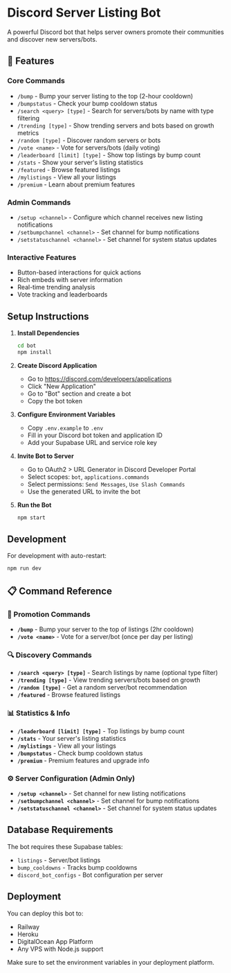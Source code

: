
# Discord Server Listing Bot

A powerful Discord bot that helps server owners promote their communities and discover new servers/bots.

## 🌟 Features

### Core Commands
- `/bump` - Bump your server listing to the top (2-hour cooldown)
- `/bumpstatus` - Check your bump cooldown status
- `/search <query> [type]` - Search for servers/bots by name with type filtering
- `/trending [type]` - Show trending servers and bots based on growth metrics
- `/random [type]` - Discover random servers or bots
- `/vote <name>` - Vote for servers/bots (daily voting)
- `/leaderboard [limit] [type]` - Show top listings by bump count
- `/stats` - Show your server's listing statistics
- `/featured` - Browse featured listings
- `/mylistings` - View all your listings
- `/premium` - Learn about premium features

### Admin Commands
- `/setup <channel>` - Configure which channel receives new listing notifications
- `/setbumpchannel <channel>` - Set channel for bump notifications
- `/setstatuschannel <channel>` - Set channel for system status updates

### Interactive Features
- Button-based interactions for quick actions
- Rich embeds with server information
- Real-time trending analysis
- Vote tracking and leaderboards

## Setup Instructions

1. **Install Dependencies**
   ```bash
   cd bot
   npm install
   ```

2. **Create Discord Application**
   - Go to https://discord.com/developers/applications
   - Click "New Application"
   - Go to "Bot" section and create a bot
   - Copy the bot token

3. **Configure Environment Variables**
   - Copy `.env.example` to `.env`
   - Fill in your Discord bot token and application ID
   - Add your Supabase URL and service role key

4. **Invite Bot to Server**
   - Go to OAuth2 > URL Generator in Discord Developer Portal
   - Select scopes: `bot`, `applications.commands`
   - Select permissions: `Send Messages`, `Use Slash Commands`
   - Use the generated URL to invite the bot

5. **Run the Bot**
   ```bash
   npm start
   ```

## Development

For development with auto-restart:
```bash
npm run dev
```

## 📋 Command Reference

### 🚀 Promotion Commands
- **`/bump`** - Bump your server to the top of listings (2hr cooldown)
- **`/vote <name>`** - Vote for a server/bot (once per day per listing)

### 🔍 Discovery Commands  
- **`/search <query> [type]`** - Search listings by name (optional type filter)
- **`/trending [type]`** - View trending servers/bots based on growth
- **`/random [type]`** - Get a random server/bot recommendation
- **`/featured`** - Browse featured listings

### 📊 Statistics & Info
- **`/leaderboard [limit] [type]`** - Top listings by bump count
- **`/stats`** - Your server's listing statistics  
- **`/mylistings`** - View all your listings
- **`/bumpstatus`** - Check bump cooldown status
- **`/premium`** - Premium features and upgrade info

### ⚙️ Server Configuration (Admin Only)
- **`/setup <channel>`** - Set channel for new listing notifications
- **`/setbumpchannel <channel>`** - Set channel for bump notifications  
- **`/setstatuschannel <channel>`** - Set channel for system status updates

## Database Requirements

The bot requires these Supabase tables:
- `listings` - Server/bot listings
- `bump_cooldowns` - Tracks bump cooldowns
- `discord_bot_configs` - Bot configuration per server

## Deployment

You can deploy this bot to:
- Railway
- Heroku
- DigitalOcean App Platform
- Any VPS with Node.js support

Make sure to set the environment variables in your deployment platform.
